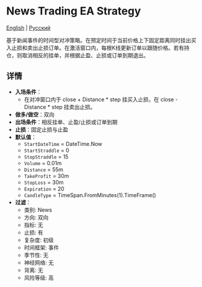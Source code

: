 # News Trading EA Strategy
[English](README.md) | [Русский](README_ru.md)

基于新闻事件的时间型对冲策略。在预定时间于当前价格上下固定距离同时挂出买入止损和卖出止损订单。在激活窗口内，每根K线更新订单以跟随价格。若有持仓，则取消相反的挂单，并根据止盈、止损或订单到期退出。

## 详情

- **入场条件**：
  - 在对冲窗口内于 close + Distance * step 挂买入止损，在 close - Distance * step 挂卖出止损。
- **做多/做空**：双向
- **出场条件**：相反挂单、止盈/止损或订单到期
- **止损**：固定止损与止盈
- **默认值**：
  - `StartDateTime` = DateTime.Now
  - `StartStraddle` = 0
  - `StopStraddle` = 15
  - `Volume` = 0.01m
  - `Distance` = 55m
  - `TakeProfit` = 30m
  - `StopLoss` = 30m
  - `Expiration` = 20
  - `CandleType` = TimeSpan.FromMinutes(1).TimeFrame()
- **过滤**：
  - 类别: News
  - 方向: 双向
  - 指标: 无
  - 止损: 有
  - 复杂度: 初级
  - 时间框架: 事件
  - 季节性: 无
  - 神经网络: 无
  - 背离: 无
  - 风险等级: 高
